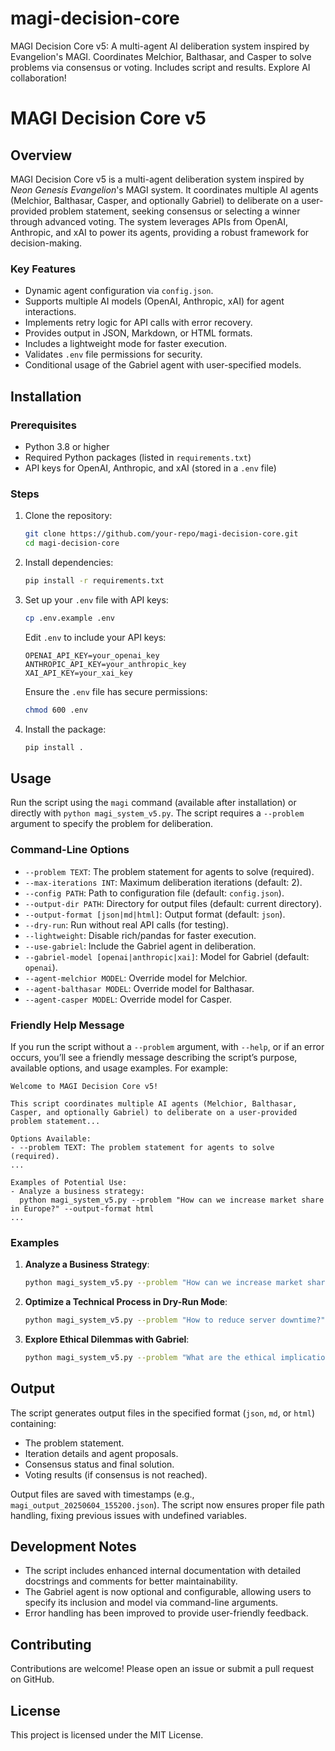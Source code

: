 # magi-decision-core
MAGI Decision Core v5: A multi-agent AI deliberation system inspired by Evangelion's MAGI. Coordinates Melchior, Balthasar, and Casper to solve problems via consensus or voting. Includes script and results. Explore AI collaboration!

# MAGI Decision Core v5

## Overview
MAGI Decision Core v5 is a multi-agent deliberation system inspired by *Neon Genesis Evangelion*'s MAGI system. It coordinates multiple AI agents (Melchior, Balthasar, Casper, and optionally Gabriel) to deliberate on a user-provided problem statement, seeking consensus or selecting a winner through advanced voting. The system leverages APIs from OpenAI, Anthropic, and xAI to power its agents, providing a robust framework for decision-making.

### Key Features
- Dynamic agent configuration via `config.json`.
- Supports multiple AI models (OpenAI, Anthropic, xAI) for agent interactions.
- Implements retry logic for API calls with error recovery.
- Provides output in JSON, Markdown, or HTML formats.
- Includes a lightweight mode for faster execution.
- Validates `.env` file permissions for security.
- Conditional usage of the Gabriel agent with user-specified models.

## Installation

### Prerequisites
- Python 3.8 or higher
- Required Python packages (listed in `requirements.txt`)
- API keys for OpenAI, Anthropic, and xAI (stored in a `.env` file)

### Steps
1. Clone the repository:
   ```bash
   git clone https://github.com/your-repo/magi-decision-core.git
   cd magi-decision-core
   ```
2. Install dependencies:
   ```bash
   pip install -r requirements.txt
   ```
3. Set up your `.env` file with API keys:
   ```bash
   cp .env.example .env
   ```
   Edit `.env` to include your API keys:
   ```
   OPENAI_API_KEY=your_openai_key
   ANTHROPIC_API_KEY=your_anthropic_key
   XAI_API_KEY=your_xai_key
   ```
   Ensure the `.env` file has secure permissions:
   ```bash
   chmod 600 .env
   ```
4. Install the package:
   ```bash
   pip install .
   ```

## Usage
Run the script using the `magi` command (available after installation) or directly with `python magi_system_v5.py`. The script requires a `--problem` argument to specify the problem for deliberation.

### Command-Line Options
- `--problem TEXT`: The problem statement for agents to solve (required).
- `--max-iterations INT`: Maximum deliberation iterations (default: 2).
- `--config PATH`: Path to configuration file (default: `config.json`).
- `--output-dir PATH`: Directory for output files (default: current directory).
- `--output-format [json|md|html]`: Output format (default: `json`).
- `--dry-run`: Run without real API calls (for testing).
- `--lightweight`: Disable rich/pandas for faster execution.
- `--use-gabriel`: Include the Gabriel agent in deliberation.
- `--gabriel-model [openai|anthropic|xai]`: Model for Gabriel (default: `openai`).
- `--agent-melchior MODEL`: Override model for Melchior.
- `--agent-balthasar MODEL`: Override model for Balthasar.
- `--agent-casper MODEL`: Override model for Casper.

### Friendly Help Message
If you run the script without a `--problem` argument, with `--help`, or if an error occurs, you’ll see a friendly message describing the script’s purpose, available options, and usage examples. For example:
```plaintext
Welcome to MAGI Decision Core v5!

This script coordinates multiple AI agents (Melchior, Balthasar, Casper, and optionally Gabriel) to deliberate on a user-provided problem statement...

Options Available:
- --problem TEXT: The problem statement for agents to solve (required).
...

Examples of Potential Use:
- Analyze a business strategy:
  python magi_system_v5.py --problem "How can we increase market share in Europe?" --output-format html
...
```

### Examples
1. **Analyze a Business Strategy**:
   ```bash
   python magi_system_v5.py --problem "How can we increase market share in Europe?" --output-format html
   ```
2. **Optimize a Technical Process in Dry-Run Mode**:
   ```bash
   python magi_system_v5.py --problem "How to reduce server downtime?" --dry-run --lightweight
   ```
3. **Explore Ethical Dilemmas with Gabriel**:
   ```bash
   python magi_system_v5.py --problem "What are the ethical implications of AI in healthcare?" --use-gabriel --gabriel-model anthropic
   ```

## Output
The script generates output files in the specified format (`json`, `md`, or `html`) containing:
- The problem statement.
- Iteration details and agent proposals.
- Consensus status and final solution.
- Voting results (if consensus is not reached).

Output files are saved with timestamps (e.g., `magi_output_20250604_155200.json`). The script now ensures proper file path handling, fixing previous issues with undefined variables.

## Development Notes
- The script includes enhanced internal documentation with detailed docstrings and comments for better maintainability.
- The Gabriel agent is now optional and configurable, allowing users to specify its inclusion and model via command-line arguments.
- Error handling has been improved to provide user-friendly feedback.

## Contributing
Contributions are welcome! Please open an issue or submit a pull request on GitHub.

## License
This project is licensed under the MIT License.
